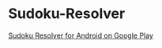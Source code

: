 # Sudoku-Resolver
[Sudoku Resolver for Android on Google Play](
https://play.google.com/store/apps/details?id=com.app.sudokuwned&hl=en)
